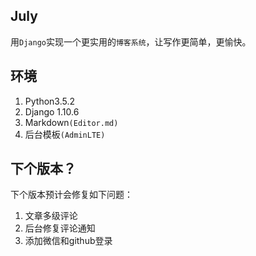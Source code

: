 ## July

用`Django`实现一个更实用的`博客系统`，让写作更简单，更愉快。

## 环境

1. Python3.5.2
2. Django 1.10.6
3. Markdown`(Editor.md)`
4. 后台模板`(AdminLTE)`

## 下个版本？

下个版本预计会修复如下问题：

1. 文章多级评论
2. 后台修复评论通知
3. 添加微信和github登录

